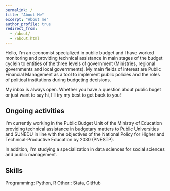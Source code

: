 ```yaml
---
permalink: /
title: "About Me"
excerpt: "About me"
author_profile: true
redirect_from: 
  - /about/
  - /about.html
---
```


Hello, I'm an economist specialized in public budget and I have worked monitoring and providing technical assistance in main stages of the budget cyclein to entities of the three levels of government (Ministries, regional governments and local governments). My main fields of interest are Public Financial Management as a tool to implement public policies and the roles of political institutions during budgeting decisions.

My inbox is always open. Whether you have a question about public buget or just want to say hi, I’ll try my best to get back to you!

## Ongoing activities
I'm currently working in the Public Budget Unit of the Ministry of Education providing technical assistance in budgetary matters to Public Universities and SUNEDU in line with the objectives of the National Policy for Higher and Technical-Productive Education by 2030 (PNESTP).

In addition, I'm studying a specialization in data sciences for social sciences and public management.

## Skills
Programming: Python, R
Other:: Stata, GitHub
